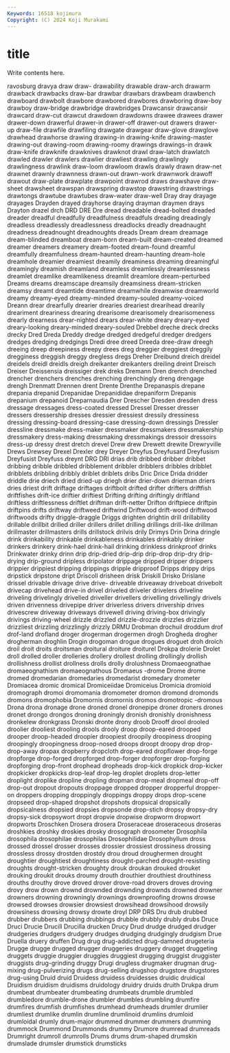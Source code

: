 ```yaml
---
Keywords: 16518 kojimura
Copyright: (C) 2024 Koji Murakami
---
```


# title

Write contents here.



ravosburg dravya draw draw- drawability drawable draw-arch drawarm drawback
drawbacks draw-bar drawbar drawbars drawbeam drawbench drawboard drawbolt drawbore drawbored
drawbores drawboring draw-boy drawboy draw-bridge drawbridge drawbridges Drawcansir drawcansir drawcard
draw-cut drawcut drawdown drawdowns drawee drawees drawer drawer-down drawerful drawer-in
drawer-off drawer-out drawers drawer-up draw-file drawfile drawfiling drawgate drawgear draw-glove
drawglove drawhead drawhorse drawing drawing-in drawing-knife drawing-master drawing-out drawing-room drawing-roomy
drawings drawings-in drawk draw-knife drawknife drawknives drawknot drawl draw-latch drawlatch
drawled drawler drawlers drawlier drawliest drawling drawlingly drawlingness drawlink draw-loom
drawloom drawls drawly drawn draw-net drawnet drawnly drawnness drawn-out drawn-work
drawnwork drawoff drawout draw-plate drawplate drawpoint drawrod draws drawshave draw-sheet
drawsheet drawspan drawspring drawstop drawstring drawstrings drawtongs drawtube drawtubes draw-water
draw-well Dray dray drayage drayages Drayden drayed drayhorse draying drayman
draymen drays Drayton drazel drch DRD DRE Dre dread dreadable
dread-bolted dreaded dreader dreadful dreadfully dreadfulness dreadfuls dreading dreadingly dreadless
dreadlessly dreadlessness dreadlocks dreadly dreadnaught dreadness dreadnought dreadnoughts dreads Dream
dream dreamage dream-blinded dreamboat dream-born dream-built dream-created dreamed dreamer dreamers
dreamery dream-footed dream-found dreamful dreamfully dreamfulness dream-haunted dream-haunting dream-hole dreamhole
dreamier dreamiest dreamily dreaminess dreaming dreamingful dreamingly dreamish dreamland dreamless
dreamlessly dreamlessness dreamlet dreamlike dreamlikeness dreamlit dreamlore dream-perturbed Dreams dreams
dreamscape dreamsily dreamsiness dream-stricken dreamsy dreamt dreamtide dreamtime dreamwhile dreamwise
dreamworld dreamy dreamy-eyed dreamy-minded dreamy-souled dreamy-voiced Dreann drear drearfully drearier
drearies dreariest drearihead drearily dreariment dreariness drearing drearisome drearisomely drearisomeness
drearly drearness drear-nighted drears drear-white dreary dreary-eyed dreary-looking dreary-minded dreary-souled
Drebbel dreche dreck drecks drecky Dred Dreda Dreddy dredge dredged
dredgeful dredger dredgers dredges dredging dredgings Dredi dree dreed Dreeda
dree-draw dreegh dreeing dreep dreepiness dreepy drees dreg dreggier dreggiest
dreggily dregginess dreggish dreggy dregless dregs Dreher Dreibund dreich dreidel
dreidels dreidl dreidls dreigh dreikanter dreikanters dreiling dreint Dreisch Dreiser
Dreissensia dreissiger drek dreks Dremann Dren drench drenched drencher drenchers
drenches drenching drenchingly dreng drengage drengh Drenmatt Drennen drent Drente
Drenthe Drepanaspis drepane drepania drepanid Drepanidae Drepanididae drepaniform Drepanis drepanium
drepanoid Dreparnaudia Drer Drescher Dresden dresden dress dressage dressages dress-coated
dressed Dressel Dresser dresser dressers dressership dresses dressier dressiest dressily
dressiness dressing dressing-board dressing-case dressing-down dressings Dressler dressline dressmake dress-maker
dressmaker dressmakers dressmakership dressmakery dress-making dressmaking dressmakings dressoir dressoirs dress-up
dressy drest dretch drevel Drew drew Drewett drewite Drewryville Drews
Drewsey Drexel Drexler drey Dreyer Dreyfus Dreyfusard Dreyfusism Dreyfusist Dreyfuss
dreynt DRG DRI drias drib dribbed dribber dribbet dribbing dribble
dribbled dribblement dribbler dribblers dribbles dribblet dribblets dribbling dribbly driblet
driblets dribs Dric Drice Drida dridder driddle drie driech dried
dried-up driegh drier drier-down drierman driers dries driest drift driftage
driftages driftbolt drifted drifter drifters driftfish driftfishes drift-ice driftier driftiest
Drifting drifting driftingly driftland driftless driftlessness driftlet driftman drift-netter Drifton
driftpiece driftpin driftpins drifts driftway driftweed driftwind Driftwood drift-wood driftwood
driftwoods drifty driggle-draggle Driggs drighten drightin drill drillability drillable drillbit
drilled driller drillers drillet drilling drillings drill-like drillman drillmaster drillmasters
drills drillstock drilvis drily Drimys Drin Drina dringle drink drinkability
drinkable drinkableness drinkables drinkably drinker drinkers drinkery drink-hael drink-hail drinking
drinkless drinkproof drinks Drinkwater drinky drinn drip drip-dried drip-drip drip-drop
drip-dry drip-drying drip-ground dripless dripolator drippage dripped dripper drippers drippier
drippiest dripping drippings dripple dripproof Dripps drippy drips dripstick dripstone
dript Driscoll drisheen drisk Driskill Drisko Drislane drissel drivable drivage
drive drive- driveable driveaway driveboat drivebolt drivecap drivehead drive-in drivel
driveled driveler drivelers driveline driveling drivelingly drivelled driveller drivellers drivelling
drivellingly drivels driven drivenness drivepipe driver driverless drivers drivership drives
drivescrew driveway driveways drivewell driving driving-box drivingly drivings driving-wheel drizzle
drizzled drizzle-drozzle drizzles drizzlier drizzliest drizzling drizzlingly drizzly DRMU Drobman
drochuil droddum drof drof-land drofland droger drogerman drogermen drogh Drogheda
drogher drogherman droghlin Drogin drogoman drogue drogues droguet droh droich
droil droit droits droitsman droitural droiture droiturel Drokpa drolerie Drolet
droll drolled droller drolleries drollery drollest drolling drollingly drollish drollishness
drollist drollness drolls drolly drolushness Dromaeognathae dromaeognathism dromaeognathous Dromaeus -drome
Drome drome dromed dromedarian dromedaries dromedarist dromedary drometer Dromiacea dromic
dromical Dromiceiidae Dromiceius Dromicia dromioid dromograph dromoi dromomania dromometer dromon
dromond dromonds dromons dromophobia Dromornis dromornis dromos dromotropic -dromous Drona
drona dronage drone droned dronel dronepipe droner droners drones dronet
drongo drongos droning droningly dronish dronishly dronishness dronkelew dronkgrass Dronski
dronte drony droob Drooff drool drooled droolier drooliest drooling drools
drooly droop droop-eared drooped drooper droop-headed droopier droopiest droopily droopiness
drooping droopingly droopingness droop-nosed droops droopt droopy drop drop- drop-away
dropax dropberry dropcloth drop-eared dropflower drop-forge dropforge drop-forged dropforged drop-forger
dropforger drop-forging dropforging drop-front drophead dropheads drop-kick dropkick drop-kicker dropkicker
dropkicks drop-leaf drop-leg droplet droplets drop-letter droplight droplike dropline dropling
dropman drop-meal dropmeal drop-off drop-out dropout dropouts droppage dropped dropper
dropperful dropper-on droppers dropping droppingly droppings droppy drops drop-scene dropseed
drop-shaped dropshot dropshots dropsical dropsically dropsicalness dropsied dropsies dropsonde drop-stich
dropsy dropsy-dry dropsy-sick dropsywort dropt dropvie dropwise dropworm dropwort dropworts
Droschken Drosera drosera Droseraceae droseraceous droseras droshkies droshky droskies drosky
drosograph drosometer Drosophila drosophila drosophilae drosophilas Drosophilidae Drosophyllum dross drossed
drossel drosser drosses drossier drossiest drossiness drossing drossless drossy drostden
drostdy drou droud droughermen drought droughtier droughtiest droughtiness drought-parched drought-resisting
droughts drought-stricken droughty drouk droukan drouked drouket drouking droukit drouks
droumy drouth drouthier drouthiest drouthiness drouths drouthy drove droved drover
drove-road drovers droves droving drovy drow drown drownd drownded drownding
drownds drowned drowner drowners drowning drowningly drownings drownproofing drowns drowse
drowsed drowses drowsier drowsiest drowsihead drowsihood drowsily drowsiness drowsing drowsy
drowte droyl DRP DRS Dru drub drubbed drubber drubbers drubbing
drubbings drubble drubbly drubly drubs Druce Druci Drucie Drucill Drucilla
drucken Drucy Drud drudge drudged drudger drudgeries drudgers drudgery drudges
drudging drudgingly drudgism Drue Druella druery druffen Drug drug drug-addicted
drug-damned drugeteria Drugge drugge drugged drugger druggeries druggery drugget druggeting
druggets druggie druggier druggies druggiest drugging druggist druggister druggists drug-grinding
druggy Drugi drugless drugmaker drugman drug-mixing drug-pulverizing drugs drug-selling drugshop
drugstore drugstores drug-using Druid druid Druidess druidess druidesses druidic druidical
Druidism druidism druidisms druidology druidry druids druith Drukpa drum drumbeat
drumbeater drumbeating drumbeats drumble drumbled drumbledore drumble-drone drumbler drumbles drumbling
drumfire drumfires drumfish drumfishes drumhead drumheads drumler drumlier drumliest drumlike
drumlin drumline drumlinoid drumlins drumloid drumloidal drumly drum-major drummed drummer
drummers drumming drummock Drummond Drummonds drummy Drumore drumread drumreads Drumright
drumroll drumrolls Drums drums drum-shaped drumskin drumslade drumsler drumstick drumsticks
